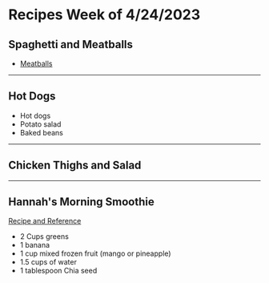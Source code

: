 # Recipes Week of 4/24/2023


## Spaghetti and Meatballs

- [Meatballs](https://www.budgetbytes.com/homemade-meatballs/)

---

## Hot Dogs

- Hot dogs
- Potato salad
- Baked beans

---

## Chicken Thighs and Salad

---

## Hannah's Morning Smoothie

[Recipe and Reference](https://joyfoodsunshine.com/green-smoothie/)

- 2 Cups greens
- 1 banana
- 1 cup mixed frozen fruit (mango or pineapple)
- 1.5 cups of water
- 1 tablespoon Chia seed